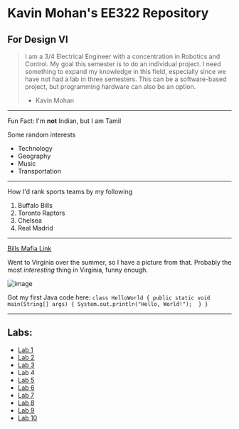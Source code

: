 # Kavin Mohan's EE322 Repository
## For Design VI
> I am a 3/4 Electrical Engineer with a concentration in Robotics and Control.  My goal this semester is to do an individual project.  I need something to expand my knowledge in this field, especially since we have not had a lab in three semesters.  This can be a software-based project, but programming hardware can also be an option.
>  - Kavin Mohan
---
Fun Fact: I'm __not__ Indian, but I am Tamil

Some random interests
- Technology
- Geography
- Music
- Transportation
---
How I'd rank sports teams by my following
1. Buffalo Bills
2. Toronto Raptors
3. Chelsea
4. Real Madrid
---
[Bills Mafia Link](https://nypost.com/2024/01/21/sports/fan-catches-fire-tailgating-with-bills-mafia-before-chiefs-game/)

Went to Virginia over the summer, so I have a picture from that.  Probably the most _interesting_ thing in Virginia, funny enough.

![image](https://github.com/BlazedFir511/EE322/assets/65604948/dc9e8cae-dd03-4cfc-9cb3-fe77003da72a)

Got my first Java code here:
`class HelloWorld {
    public static void main(String[] args) {
        System.out.println("Hello, World!"); 
    }
}`

---

## Labs:

- [Lab 1](https://github.com/BlazedFir511/EE322/tree/cd9216900c6aea06e80504c4df7dbd3d4e13ff7e/lab1)
- [Lab 2](https://github.com/BlazedFir511/EE322/tree/cd9216900c6aea06e80504c4df7dbd3d4e13ff7e/lab2)
- [Lab 3](https://github.com/BlazedFir511/EE322/tree/cd9216900c6aea06e80504c4df7dbd3d4e13ff7e/lab3)
- Lab 4
- [Lab 5](https://github.com/BlazedFir511/EE322/tree/cd9216900c6aea06e80504c4df7dbd3d4e13ff7e/lab5)
- [Lab 6](https://github.com/BlazedFir511/EE322/tree/cd9216900c6aea06e80504c4df7dbd3d4e13ff7e/lab6)
- [Lab 7](https://github.com/BlazedFir511/EE322/tree/cd9216900c6aea06e80504c4df7dbd3d4e13ff7e/lab7)
- [Lab 8](https://github.com/BlazedFir511/EE322/tree/cd9216900c6aea06e80504c4df7dbd3d4e13ff7e/lab8)
- [Lab 9](https://github.com/BlazedFir511/EE322/tree/cd9216900c6aea06e80504c4df7dbd3d4e13ff7e/lab9)
- [Lab 10](https://github.com/BlazedFir511/EE322/tree/cd9216900c6aea06e80504c4df7dbd3d4e13ff7e/lab10)




